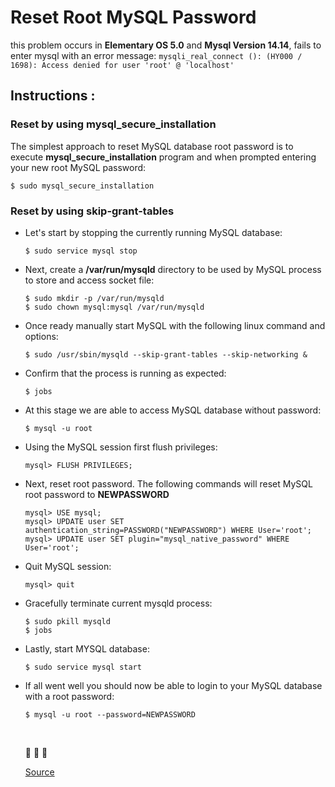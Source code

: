 # Reset Root MySQL Password 

this problem occurs in **Elementary OS 5.0** and **Mysql Version 14.14**, fails to enter mysql with an error message: `mysqli_real_connect (): (HY000 / 1698): Access denied for user 'root' @ 'localhost'`


## Instructions :

### Reset by using mysql_secure_installation

The simplest approach to reset MySQL database root password is to execute **mysql_secure_installation** program and when prompted entering your new root MySQL password: 

```console
$ sudo mysql_secure_installation
```


### Reset by using skip-grant-tables

- Let's start by stopping the currently running MySQL database: 

  ```console
  $ sudo service mysql stop
  ```

- Next, create a **/var/run/mysqld** directory to be used by MySQL process to store and access socket file:

  ```console
  $ sudo mkdir -p /var/run/mysqld
  $ sudo chown mysql:mysql /var/run/mysqld
  ```

- Once ready manually start MySQL with the following linux command and options:

  ```console
  $ sudo /usr/sbin/mysqld --skip-grant-tables --skip-networking &
  ```

- Confirm that the process is running as expected: 

  ```console
  $ jobs
  ````

- At this stage we are able to access MySQL database without password: 
  
  ```mysql
  $ mysql -u root
  ```

- Using the MySQL session first flush privileges: 

  ```mysql
  mysql> FLUSH PRIVILEGES;
  ```

- Next, reset root password. The following commands will reset MySQL root password to **NEWPASSWORD**

  ```mysql
  mysql> USE mysql;
  mysql> UPDATE user SET authentication_string=PASSWORD("NEWPASSWORD") WHERE User='root';
  mysql> UPDATE user SET plugin="mysql_native_password" WHERE User='root';
  ```

- Quit MySQL session: 

  ```mysql
  mysql> quit
  ```         

- Gracefully terminate current mysqld process:
  
  ```console
  $ sudo pkill mysqld
  $ jobs
  ```                                                                                                                                                                     
- Lastly, start MYSQL database: 

  ```console
  $ sudo service mysql start
  ```

- If all went well you should now be able to login to your MySQL database with a root password:

  ```console
  $ mysql -u root --password=NEWPASSWORD
  ```    
  
  <br>

  :space_invader:  :space_invader:  :space_invader:
  
  [Source](https://linuxconfig.org/how-to-reset-root-mysql-password-on-ubuntu-18-04-bionic-beaver-linux)

